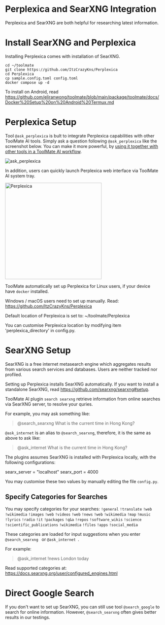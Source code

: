 # Perplexica and SearXNG Integration

Perplexica and SearXNG are both helpful for researching latest information.

# Install SearXNG and Perplexica

Installing Perplexica comes with installation of SearXNG.

```
cd ~/toolmate
git clone https://github.com/ItzCrazyKns/Perplexica
cd Perplexica
cp sample.config.toml config.toml
docker compose up -d
```

To install on Android, read https://github.com/eliranwong/toolmate/blob/main/package/toolmate/docs/Docker%20Setup%20on%20Android%20Termux.md

# Perplexica Setup

Tool `@ask_perplexica` is bult to integrate Perplexica capabilities with other ToolMate AI tools.  Simply ask a question following `@ask_perplexica` like the screenshot below.  You can make it more powerful, by [using it together with other tools in a ToolMate AI workflow](https://github.com/eliranwong/toolmate/blob/main/package/toolmate/docs/Running%20Multiple%20Tools%20in%20One%20Go.md).

![ask_perplexica](https://github.com/user-attachments/assets/95e60cfc-5649-42ae-afe1-665d9211ddc2)

In addition, users can quickly launch Perplexica web interface via ToolMate AI system tray.

<img width="313" alt="Perplexica" src="https://github.com/eliranwong/toolmate/assets/25262722/bb1651f4-0321-4f9a-9e4a-c2f113021736">

ToolMate automatically set up Perplexica for Linux users, if your device have `docker` installed.

Windows / macOS users need to set up manually. Read: https://github.com/ItzCrazyKns/Perplexica

Default location of Perplexica is set to: ~/toolmate/Perplexica

You can customise Perplexica location by modifying item 'perplexica_directory' in config.py.

# SearXNG Setup

SearXNG is a free internet metasearch engine which aggregates results from various search services and databases. Users are neither tracked nor profiled.

Setting up Perplexica installs SearXNG automatically.  If you want to install a standalone SearXNG, read https://github.com/searxng/searxng#setup.

ToolMate AI plugin `search searxng` retrieve information from online searches via SearXNG server, to resolve your quries.

For example, you may ask something like:

> @search_searxng What is the current time in Hong Kong?

`@ask_internet` is an alias to `@search_searxng`, therefore, it is the same as above to ask like:

> @ask_internet What is the current time in Hong Kong?

The plugins assumes SearXNG is installed with Perplexica locally, with the following configurations:

searx_server = "localhost"
searx_port = 4000

You may customise these two values by manually editing the file `config.py`.

## Specify Categories for Searches

You may specify categories for your searches: `!general` `!translate` `!web` `!wikimedia` `!images` `!web` `!videos` `!web` `!news` `!web` `!wikimedia` `!map` `!music` `!lyrics` `!radio` `!it` `!packages` `!q&a` `!repos` `!software_wikis` `!science` `!scientific_publications` `!wikimedia` `!files` `!apps` `!social_media`

These categories are loaded for input suggestions when you enter `@search_searxng ` or `@ask_internet `.

For example:

> @ask_internet !news London today

Read supported categories at: https://docs.searxng.org/user/configured_engines.html

# Direct Google Search

If you don't want to set up SearXNG, you can still use tool `@search_google` to search for online information.  However, `@search_searxng` often gives better results in our testings.